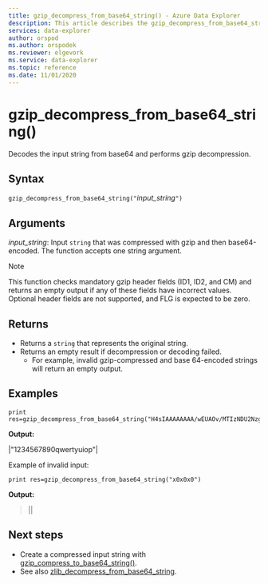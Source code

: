 ```yaml
---
title: gzip_decompress_from_base64_string() - Azure Data Explorer 
description: This article describes the gzip_decompress_from_base64_string() command in Azure Data Explorer.
services: data-explorer
author: orspod
ms.author: orspodek
ms.reviewer: elgevork
ms.service: data-explorer
ms.topic: reference
ms.date: 11/01/2020
---
```

# gzip_decompress_from_base64_string()

Decodes the input string from base64 and performs gzip decompression.

## Syntax

`gzip_decompress_from_base64_string("`*input_string*`")`

## Arguments

*input_string*: Input `string` that was compressed with gzip and then base64-encoded. The function accepts one string argument.

> [!NOTE]
> This function checks mandatory gzip header fields (ID1, ID2, and CM) and returns an empty output if any of these fields have incorrect values.
> Optional header fields are not supported, and FLG is expected to be zero.


## Returns

* Returns a `string` that represents the original string. 
* Returns an empty result if decompression or decoding failed. 
    * For example, invalid gzip-compressed and base 64-encoded strings will return an empty output.

## Examples

```kusto
print res=gzip_decompress_from_base64_string("H4sIAAAAAAAA/wEUAOv/MTIzNDU2Nzg5MHF3ZXJ0eXVpb3A6m7f2FAAAAA==")
```

**Output:**

|"1234567890qwertyuiop"|

Example of invalid input:

```kusto
print res=gzip_decompress_from_base64_string("x0x0x0")
```

**Output:**
>||

## Next steps

* Create a compressed input string with [gzip_compress_to_base64_string()](gzip-base64-compress.md).
* See also [zlib_decompress_from_base64_string](zlib-base64-decompress.md).
